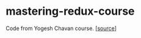 # mastering-redux-course

Code from Yogesh Chavan course. [[source](https://courses.yogeshchavan.dev/view/courses/mastering-redux/)]
